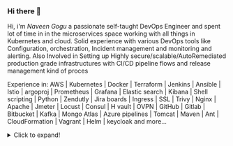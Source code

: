 ### Hi there 👋

Hi, i'm *Naveen Gogu* a passionate self-taught DevOps Engineer and spent lot of time in in the microservices space working with all things in Kubernetes and cloud. Solid experience with various DevOps tools like Configuration, orchestration, Incident management and monitoring and alerting. Also Involved in Setting up Highly secure/scalable/AutoRemediated production grade infrastructures with CI/CD pipeline flows and release management kind of proces

Experience in:
AWS | Kubernetes | Docker | Terraform | Jenkins | Ansible | Istio | argoproj | Prometheus | Grafana | Elastic search | Kibana | Shell scripting | Python | Zendutly | Jira boards | Ingress | SSL | Trivy | Nginx | Apache | Jmeter | Locust | Consul | H vault | OVPN | GitHub | Gitlab | Bitbucket | Kafka | Mongo Atlas | Azure pipelines | Tomcat | Maven | Ant | CloudFormation | Vagrant | Helm | keycloak and more...

<details>
  <summary>Click to expand!</summary>
  
  - Item 1
  - Item 2
  - Item 3
  
</details>
